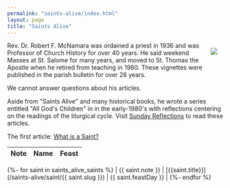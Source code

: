 ```yaml
---
permalink: "saints-alive/index.html"
layout: page
title: "Saints Alive"
---
```


<img src="/assets/images/FrMcNamara.png" style="float: right; margin: 1em">

Rev. Dr. Robert F. McNamara was ordained a priest in 1936 and was Professor of Church History for over 40 years. He said weekend Masses at St. Salome for many years, and moved to St. Thomas the Apostle when he retired from teaching in 1980. These vignettes were published in the parish bulletin for over 28 years.

We cannot answer questions about his articles.

Aside from "Saints Alive" and many historical books, he wrote a series entitled "All God's Children" in in the early-1980's with reflections centering on the readings of the liturgical cycle. Visit [Sunday Reflections](/sunday-reflections/) to read these articles.

<div class="card clickable-card text-center">

  The first article:
  [What is a Saint?](/saints-alive/what-is-a-saint/)

</div>

| Note | Name | Feast |
| --- | --- | --- |
{%- for saint in saints_alive_saints %}
| {{ saint.note }} | [{{saint.title}}](/saints-alive/saint/{{ saint.slug }}) | {{ saint.feastDay }} |
{%- endfor %}
